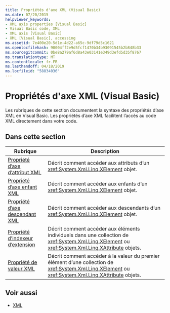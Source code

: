 ```yaml
---
title: Propriétés d'axe XML (Visual Basic)
ms.date: 07/20/2015
helpviewer_keywords:
- XML axis properties [Visual Basic]
- Visual Basic code, XML
- XML axis [Visual Basic]
- XML [Visual Basic], accessing
ms.assetid: 7e400e20-5d1e-4d22-a65c-9df79d5c1621
ms.openlocfilehash: 90004ff2e9d5fcf1470b34b93091545b2b848b33
ms.sourcegitcommit: 0be8a279af6d8a43e03141e349d3efd5d35f8767
ms.translationtype: MT
ms.contentlocale: fr-FR
ms.lasthandoff: 04/18/2019
ms.locfileid: "58834036"
---
```

# <a name="xml-axis-properties-visual-basic"></a>Propriétés d'axe XML (Visual Basic)
Les rubriques de cette section documentent la syntaxe des propriétés d’axe XML en Visual Basic. Les propriétés d’axe XML facilitent l’accès au code XML directement dans votre code.  
  
## <a name="in-this-section"></a>Dans cette section  
  
|Rubrique|Description|  
|-----------|-----------------|  
|[Propriété d’axe d’attribut XML](../../../visual-basic/language-reference/xml-axis/xml-attribute-axis-property.md)|Décrit comment accéder aux attributs d’un <xref:System.Xml.Linq.XElement> objet.|  
|[Propriété d’axe enfant XML](../../../visual-basic/language-reference/xml-axis/xml-child-axis-property.md)|Décrit comment accéder aux enfants d’un <xref:System.Xml.Linq.XElement> objet.|  
|[Propriété d’axe descendant XML](../../../visual-basic/language-reference/xml-axis/xml-descendant-axis-property.md)|Décrit comment accéder aux descendants d’un <xref:System.Xml.Linq.XElement> objet.|  
|[Propriété d’indexeur d’extension](../../../visual-basic/language-reference/xml-axis/extension-indexer-property.md)|Décrit comment accéder aux éléments individuels dans une collection de <xref:System.Xml.Linq.XElement> ou <xref:System.Xml.Linq.XAttribute> objets.|  
|[Propriété de valeur XML](../../../visual-basic/language-reference/xml-axis/xml-value-property.md)|Décrit comment accéder à la valeur du premier élément d’une collection de <xref:System.Xml.Linq.XElement> ou <xref:System.Xml.Linq.XAttribute> objets.|  
  
## <a name="see-also"></a>Voir aussi

- [XML](../../../visual-basic/programming-guide/language-features/xml/index.md)
